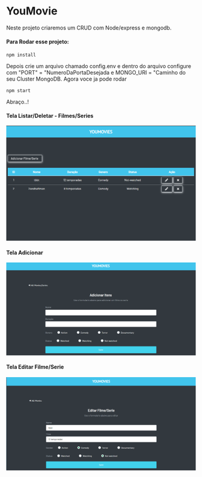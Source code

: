 # YouMovie
Neste projeto criaremos um CRUD com Node/express e mongodb.

#### Para Rodar esse projeto:
```
npm install
```

Depois crie um arquivo chamado config.env e dentro do arquivo configure com  "PORT" = "NumeroDaPortaDesejada e MONGO_URI = "Caminho do seu Cluster MongoDB.
Agora voce ja pode rodar 
```
npm start
```

Abraço..!

#### Tela Listar/Deletar - Filmes/Series
![](assets/img/telaaddfilmes.png)
#### Tela Adicionar
![](assets/img/telaaddfilmes1.png)
#### Tela Editar Filme/Serie
![](assets/img/telaaEDITARfilmes.png)
